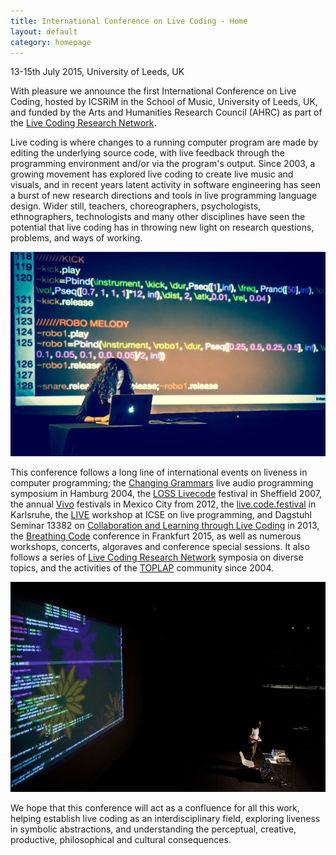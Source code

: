 ```yaml
---
title: International Conference on Live Coding - Home
layout: default
category: homepage
---
```


13-15th July 2015, University of Leeds, UK

With pleasure we announce the first International Conference on Live Coding, hosted by ICSRiM in the School of Music, University of Leeds, UK, and funded by the Arts and Humanities Research Council (AHRC) as part of the [Live Coding Research Network](http://livecodenetwork.org).

Live coding is where changes to a running computer program are made by editing the underlying source code, with live feedback through the programming environment and/or via the program's output. Since 2003, a growing movement has explored live coding to create live music and visuals, and in recent years latent activity in software engineering has seen a burst of new research directions and tools in live programming language design. Wider still, teachers, choreographers, psychologists, ethnographers, technologists and many other disciplines have seen the potential that live coding has in throwing new light on research questions, problems, and ways of working.

![Alexandra Cardenas, GEIGER Festival, Göteburg, Nov 2014](alexandra.jpg)

This conference follows a long line of international events on liveness in computer programming; the [Changing Grammars](http://swiki.hfbk-hamburg.de/MusicTechnology/609) live audio programming symposium in Hamburg 2004, the [LOSS Livecode](http://livecode.access-space.org/) festival in Sheffield 2007, the annual [Vivo](http://vivo.cenart.tv/) festivals in Mexico City from 2012, the [live.code.festival](http://imwi.hfm.eu/livecode/2013/) in Karlsruhe, the [LIVE](http://liveprogramming.github.io/2013/) workshop at ICSE on live programming, and Dagstuhl Seminar 13382 on [Collaboration and Learning through Live Coding](http://drops.dagstuhl.de/opus/volltexte/2014/4420/) in 2013, the [Breathing Code](http://breathing-code.de/) conference in Frankfurt 2015, as well as numerous workshops, concerts, algoraves and conference special sessions. It also follows a series of [Live Coding Research Network](http://livecodenetwork.org) symposia on diverse topics, and the activities of the [TOPLAP](http://toplap.org/) community since 2004.

![Sam Aaron, Live Notation Unit, Arnolfini, July 2012](aaron.jpg)

We hope that this conference will act as a confluence for all this work, helping establish live coding as an interdisciplinary field, exploring liveness in symbolic abstractions, and understanding the perceptual, creative, productive, philosophical and cultural consequences.

